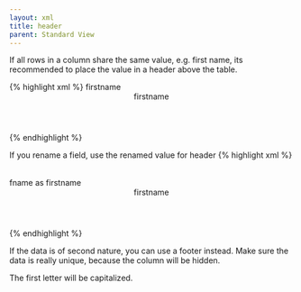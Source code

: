 ```yaml
---
layout: xml
title: header
parent: Standard View
---
```

If all rows in a column share the same value, e.g. first name, its recommended to place the value in a header above the table. 

{% highlight xml %}
    <table>
        <fields>firstname</fields>
        <header>firstname</header>
{% endhighlight %}

If you rename a field, use the renamed value for header
{% highlight xml %}
    <table>
        <fields>fname as firstname</fields>
        <header>firstname</header>
{% endhighlight %}


If the data is of second nature, you can use a footer instead.
Make sure the data is really unique, because the column will be hidden.

The first letter will be capitalized.
